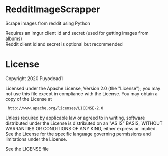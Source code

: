 # RedditImageScrapper
Scrape images from reddit using Python

Requires an imgur client id and secret (used for getting images from albums)<br>
Reddit client id and secret is optional but recommended

# License
   Copyright 2020 Puyodead1

 Licensed under the Apache License, Version 2.0 (the "License");
 you may not use this file except in compliance with the License.
 You may obtain a copy of the License at

     http://www.apache.org/licenses/LICENSE-2.0

 Unless required by applicable law or agreed to in writing, software
 distributed under the License is distributed on an "AS IS" BASIS,
 WITHOUT WARRANTIES OR CONDITIONS OF ANY KIND, either express or implied.
 See the License for the specific language governing permissions and
 limitations under the License.

See the LICENSE file
